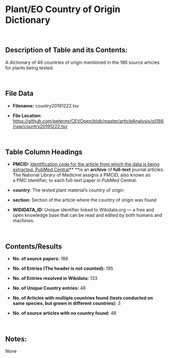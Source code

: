 **Plant/EO Country of Origin Dictionary**
=========================================

 

Description of Table and its Contents:
--------------------------------------

A dictionary of 46 countries of origin mentioned in the 186 source articles for
plants being tested.

 

File Data
---------

-   **Filename:** country20191222.tsv

-   **File Location**:
    <https://github.com/petermr/CEVOpen/blob/master/articleAnalysis/oil186/raw/country20191222.tsv>

 

Table Column Headings
---------------------

-   **PMCID:** [Identification code for the article from which the data is being
    extracted. PubMed Central](http://www.ncbi.nlm.nih.gov/pmc/)** **is an
    **archive** of **full-text** journal articles. The National Library of
    Medicine assigns a PMCID, also known as a PMC Identifier, to each full-text
    paper in PubMed Central.

-   **country**: The tested plant material’s country of origin

-   **section:** Section of the article where the country of origin was found

-   **WIDIDATA_ID:** Unique identifier linked to Wikidata.org — a free and open
    knowledge base that can be read and edited by both humans and machines.

 

Contents/Results
----------------

-   **No. of source papers:** 186

-   **No. of Entries (The header is not counted):** 195

-   **No. of Entries resolved in Wikidata:** 133

-   **No. of Unique Country entries:** 46

-   **No. of Articles with multiple countries found (tests conducted on same
    species, but grown in different countries):** 3

-   **No. of source articles with no country found:** 48

 

Notes:
------

None
